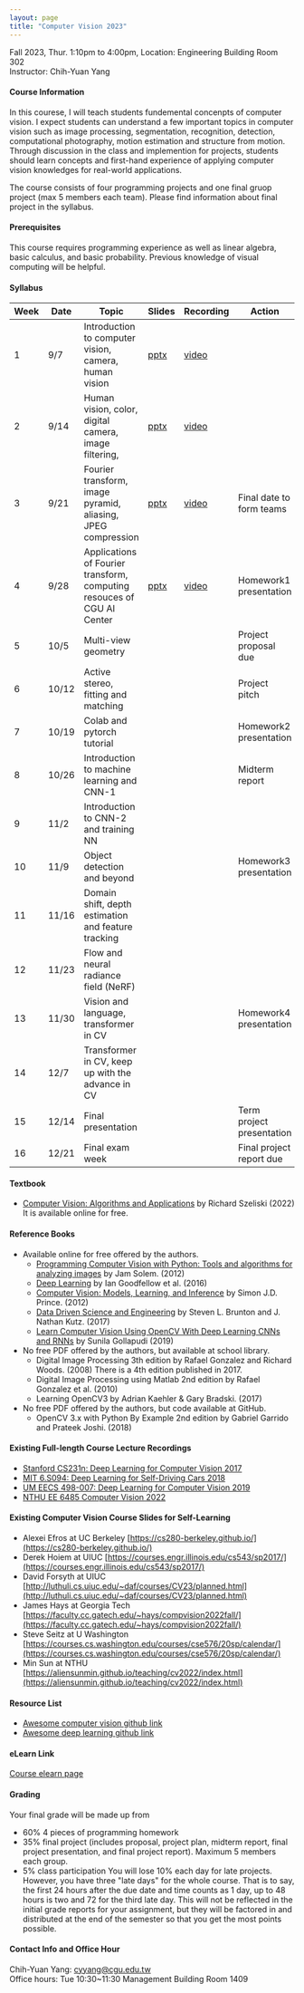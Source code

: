 ```yaml
---
layout: page
title: "Computer Vision 2023"
---
```


Fall 2023, Thur. 1:10pm to 4:00pm, Location: Engineering Building Room 302 <br/>
Instructor: Chih-Yuan Yang

#### Course Information

In this courese, I will teach students fundemental concenpts of computer vision. I expect students can understand a few important topics in computer vision such as image processing, segmentation, recognition, detection, computational photography, motion estimation and structure from motion. Through discussion in the class and implemention for projects, students should learn concepts and first-hand experience of applying computer vision knowledges for real-world applications.

The course consists of four programming projects and one final gruop project (max 5 members each team). Please find information about final project in the syllabus.

#### Prerequisites

This course requires programming experience as well as linear algebra, basic calculus, and basic probability. Previous knowledge of visual computing will be helpful.

#### Syllabus

|Week|Date|Topic                                                      |Slides   |Recording | Action |
|---|---|---|---|---|---|
|1   |9/7        | Introduction to computer vision, camera, human vision                |  [pptx](https://changgunguniversity-my.sharepoint.com/:p:/g/personal/d000019097_cgu_edu_tw/EVLfruM4hupAsx5pk_5jMeYBZ3WZEfAM0VCHL77_E7oXbg?e=KOD6uE)    | [video](https://youtu.be/PAsd1LVJXdw)         |                              |
|2   |9/14       | Human vision, color, digital camera, image filtering,                |  [pptx](https://changgunguniversity-my.sharepoint.com/:p:/g/personal/d000019097_cgu_edu_tw/ESyaADj8eb5IuuoC8j6YEk0BReR3QQxB97mJVZQwwCwA2g?e=rm8e8o)    | [video](https://youtu.be/rO6pu1ukSww)         |                              |
|3   |9/21       | Fourier transform, image pyramid, aliasing, JPEG compression         |  [pptx](https://changgunguniversity-my.sharepoint.com/:p:/g/personal/d000019097_cgu_edu_tw/EU9KGEa5Uz9Pg-OjX4npsmcBbYc7DJ0z8rkOLorZ6kc1eA?e=u9cBR3)    | [video](https://youtu.be/_DSUGWh5RmI)         | Final date to form teams     |
|4   |9/28       | Applications of Fourier transform, computing resouces of CGU AI Center   | [pptx](https://changgunguniversity-my.sharepoint.com/:p:/g/personal/d000019097_cgu_edu_tw/EbmzVWzeLylNoaiLstQ50nwBs3R21iaDL3Yt43vsd9xeVw?e=FYjI6l)     | [video](https://youtu.be/DBRiH6GusOw)         | Homework1 presentation       |
|5   |10/5       | Multi-view geometry                                                           |      |          | Project proposal due         |
|6   |10/12      | Active stereo, fitting and matching                                           |      |          | Project pitch                |
|7   |10/19      | Colab and pytorch tutorial                                                    |      |          | Homework2 presentation       |
|8   |10/26      | Introduction to machine learning and CNN-1                                    |      |          | Midterm report               |
|9   |11/2       | Introduction to CNN-2 and training NN                                         |      |          |                              |
|10  |11/9       | Object detection and beyond                                                   |      |          | Homework3 presentation       | 
|11  |11/16      | Domain shift, depth estimation and feature tracking                           |      |          |                              |
|12  |11/23      | Flow and neural radiance field (NeRF)                                         |      |          |                              |
|13  |11/30      | Vision and language, transformer in CV                                        |      |          | Homework4 presentation       |
|14  |12/7       | Transformer in CV, keep up with the advance in CV                             |      |          |                              |
|15  |12/14      | Final presentation                                                            |      |          | Term project presentation    |
|16  |12/21      | Final exam week                                                               |      |          | Final project report due     |

#### Textbook
- [Computer Vision: Algorithms and Applications](http://szeliski.org/Book/) by Richard Szeliski (2022) <br/>
It is available online for free.

#### Reference Books
- Available online for free offered by the authors.
  - [Programming Computer Vision with Python: Tools and algorithms for analyzing images](http://programmingcomputervision.com/) by Jam Solem. (2012)
  - [Deep Learning](https://www.deeplearningbook.org/) by Ian Goodfellow et al. (2016)
  - [Computer Vision: Models, Learning, and Inference](http://www.computervisionmodels.com/) by Simon J.D. Prince. (2012)
  - [Data Driven Science and Engineering](http://databookuw.com/databook.pdf) by Steven L. Brunton and J. Nathan Kutz. (2017)
  - [Learn Computer Vision Using OpenCV With Deep Learning CNNs and RNNs](https://link.springer.com/book/10.1007/978-1-4842-4261-2) by Sunila Gollapudi (2019)
- No free PDF offered by the authors, but available at school library.
  - Digital Image Processing 3th edition by Rafael Gonzalez and Richard Woods. (2008) There is a 4th edition published in 2017.
  - Digital Image Processing using Matlab 2nd edition by Rafael Gonzalez et al. (2010)
  - Learning OpenCV3 by Adrian Kaehler & Gary Bradski. (2017)
- No free PDF offered by the authors, but code available at GitHub.
  - OpenCV 3.x with Python By Example 2nd edition by Gabriel Garrido and Prateek Joshi. (2018)
  
#### Existing Full-length Course Lecture Recordings
- [Stanford CS231n: Deep Learning for Computer Vision 2017](https://www.youtube.com/playlist?list=PL3FW7Lu3i5JvHM8ljYj-zLfQRF3EO8sYv)
- [MIT 6.S094: Deep Learning for Self-Driving Cars 2018](https://www.youtube.com/watch?v=-6INDaLcuJY&list=PLts9ZnoIwN9MJOXSFal2wFImRjfUhmYSP)
- [UM EECS 498-007: Deep Learning for Computer Vision 2019](https://www.youtube.com/playlist?list=PL5-TkQAfAZFbzxjBHtzdVCWE0Zbhomg7r)
- [NTHU EE 6485 Computer Vision 2022](https://aliensunmin.github.io/teaching/cv2022/index.html)

#### Existing Computer Vision Course Slides for Self-Learning
- Alexei Efros at UC Berkeley [https://cs280-berkeley.github.io/](https://cs280-berkeley.github.io/)
- Derek Hoiem at UIUC [https://courses.engr.illinois.edu/cs543/sp2017/](https://courses.engr.illinois.edu/cs543/sp2017/)
- David Forsyth at UIUC [http://luthuli.cs.uiuc.edu/~daf/courses/CV23/planned.html](http://luthuli.cs.uiuc.edu/~daf/courses/CV23/planned.html)
- James Hays at Georgia Tech [https://faculty.cc.gatech.edu/~hays/compvision2022fall/](https://faculty.cc.gatech.edu/~hays/compvision2022fall/)
- Steve Seitz at U Washington [https://courses.cs.washington.edu/courses/cse576/20sp/calendar/](https://courses.cs.washington.edu/courses/cse576/20sp/calendar/)
- Min Sun at NTHU [https://aliensunmin.github.io/teaching/cv2022/index.html](https://aliensunmin.github.io/teaching/cv2022/index.html)

#### Resource List
- [Awesome computer vision github link](https://github.com/jbhuang0604/awesome-computer-vision)
- [Awesome deep learning github link](https://github.com/ChristosChristofidis/awesome-deep-learning)

#### eLearn Link
[Course elearn page](https://el.cgu.edu.tw/)

#### Grading
Your final grade will be made up from
- 60% 4 pieces of programming homework
- 35% final project (includes proposal, project plan, midterm report, final project presentation, and final project report). Maximum 5 members each group.
- 5% class participation
You will lose 10% each day for late projects. However, you have three "late days" for the whole course. That is to say, the first 24 hours after the due date and time counts as 1 day, up to 48 hours is two and 72 for the third late day. This will not be reflected in the initial grade reports for your assignment, but they will be factored in and distributed at the end of the semester so that you get the most points possible.

#### Contact Info and Office Hour
Chih-Yuan Yang: cyyang@cgu.edu.tw <br/>
Office hours: Tue 10:30~11:30 Management Building Room 1409<br/>